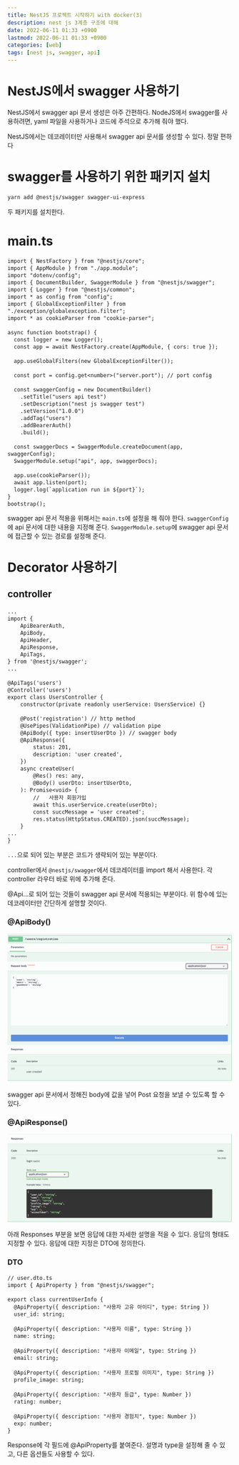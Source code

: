 ```yaml
---
title: NestJS 프로젝트 시작하기 with docker(3)
description: nest js 3계층 구조에 대해
date: 2022-06-11 01:33 +0900
lastmod: 2022-06-11 01:33 +0900
categories: [web]
tags: [nest js, swagger, api]
---
```


# NestJS에서 swagger 사용하기

NestJS에서 swagger api 문서 생성은 아주 간편하다. NodeJS에서 swagger를 사용하려면, yaml 파일을 사용하거나 코드에 주석으로 추가해 줘야 했다.

NestJS에서는 데코레이터만 사용해서 swagger api 문서를 생성할 수 있다. 정말 편하다

# swagger를 사용하기 위한 패키지 설치

```bash
yarn add @nestjs/swagger swagger-ui-express
```

두 패키지를 설치한다.

# main.ts

```tsx
import { NestFactory } from "@nestjs/core";
import { AppModule } from "./app.module";
import "dotenv/config";
import { DocumentBuilder, SwaggerModule } from "@nestjs/swagger";
import { Logger } from "@nestjs/common";
import * as config from "config";
import { GlobalExceptionFilter } from "./exception/globalexception.filter";
import * as cookieParser from "cookie-parser";

async function bootstrap() {
  const logger = new Logger();
  const app = await NestFactory.create(AppModule, { cors: true });

  app.useGlobalFilters(new GlobalExceptionFilter());

  const port = config.get<number>("server.port"); // port config

  const swaggerConfig = new DocumentBuilder()
    .setTitle("users api test")
    .setDescription("nest js swagger test")
    .setVersion("1.0.0")
    .addTag("users")
    .addBearerAuth()
    .build();

  const swaggerDocs = SwaggerModule.createDocument(app, swaggerConfig);
  SwaggerModule.setup("api", app, swaggerDocs);

  app.use(cookieParser());
  await app.listen(port);
  logger.log(`application run in ${port}`);
}
bootstrap();
```

swagger api 문서 적용을 위해서는 `main.ts`에 설정을 해 줘야 한다. `swaggerConfig`에 api 문서에 대한 내용을 지정해 준다. `SwaggerModule.setup`에 swagger api 문서에 접근할 수 있는 경로를 설정해 준다.

# Decorator 사용하기

## controller

```tsx
...
import {
    ApiBearerAuth,
    ApiBody,
    ApiHeader,
    ApiResponse,
    ApiTags,
} from '@nestjs/swagger';
...

@ApiTags('users')
@Controller('users')
export class UsersController {
    constructor(private readonly userService: UsersService) {}

    @Post('registration') // http method
    @UsePipes(ValidationPipe) // validation pipe
    @ApiBody({ type: insertUserDto }) // swagger body
    @ApiResponse({
        status: 201,
        description: 'user created',
    })
    async createUser(
        @Res() res: any,
        @Body() userDto: insertUserDto,
    ): Promise<void> {
        //   사용자 회원가입
        await this.userService.create(userDto);
        const succMessage = 'user created';
        res.status(HttpStatus.CREATED).json(succMessage);
    }
...
}
```

`...`으로 되어 있는 부분은 코드가 생략되어 있는 부분이다.

controller에서 `@nestjs/swagger`에서 데코레이터를 import 해서 사용한다. 각 controller 라우터 바로 위에 추가해 준다.

@Api…로 되어 있는 것들이 swagger api 문서에 적용되는 부분이다. 위 함수에 있는 데코레이터만 간단하게 설명할 것이다.

### @ApiBody()

![스크린샷 2022-06-11 오전 1.03.45.png](/assets/posting/backend/nest3/pic1.png)

swagger api 문서에서 정해진 body에 값을 넣어 Post 요청을 보낼 수 있도록 할 수 있다.

### @ApiResponse()

![스크린샷 2022-06-11 오전 1.08.42.png](/assets/posting/backend/nest3/pic2.png)

아래 Responses 부분을 보면 응답에 대한 자세한 설명을 적을 수 있다. 응답의 형태도 지정할 수 있다. 응답에 대한 지정은 DTO에 정의한다.

### DTO

```tsx
// user.dto.ts
import { ApiProperty } from "@nestjs/swagger";

export class currentUserInfo {
  @ApiProperty({ description: "사용자 고유 아이디", type: String })
  user_id: string;

  @ApiProperty({ description: "사용자 이름", type: String })
  name: string;

  @ApiProperty({ description: "사용자 이메일", type: String })
  email: string;

  @ApiProperty({ description: "사용자 프로필 이미지", type: String })
  profile_image: string;

  @ApiProperty({ description: "사용자 등급", type: Number })
  rating: number;

  @ApiProperty({ description: "사용자 경험치", type: Number })
  exp: number;
}
```

Response에 각 필드에 @ApiProperty를 붙여준다. 설명과 type을 설정해 줄 수 있고, 다른 옵션들도 사용할 수 있다.
